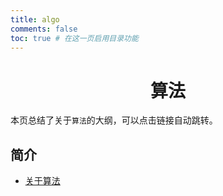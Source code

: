 ```yaml
---
title: algo
comments: false
toc: true # 在这一页启用目录功能
---
```


# <center>算法</center>

本页总结了关于`算法`的大纲，可以点击链接自动跳转。

## 简介

- [关于算法](/posts/36727525.html)


